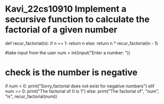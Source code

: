 # Kavi_22cs10910 Implement a secursive function to calculate the factorial of a given number
def recur_factorial(n):
  if n == 1:
    return n
  else:
    return n * recur_factorial(n - 1)


#take input from the user
num = int(input("Enter a number: "))
# check is the number is negative
if num < 0:
  print("Sorry,factorial does not exist for negative numbers")
elif num == 0:
  print("The factorial of 0 is 1")
else:
  print("The factorial of", "num", "is", recur_factorial(num))
